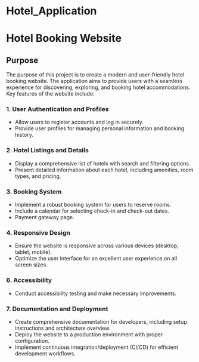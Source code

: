 # Hotel_Application

# Hotel Booking Website

## Purpose

The purpose of this project is to create a modern and user-friendly hotel booking website. The application aims to provide users with a seamless experience for discovering, exploring, and booking hotel accommodations. Key features of the website include:

### 1. User Authentication and Profiles

- Allow users to register accounts and log in securely.
- Provide user profiles for managing personal information and booking history.

### 2. Hotel Listings and Details

- Display a comprehensive list of hotels with search and filtering options.
- Present detailed information about each hotel, including amenities, room types, and pricing.

### 3. Booking System

- Implement a robust booking system for users to reserve rooms.
- Include a calendar for selecting check-in and check-out dates.
- Payment gateway page.

### 4. Responsive Design

- Ensure the website is responsive across various devices (desktop, tablet, mobile).
- Optimize the user interface for an excellent user experience on all screen sizes.


### 6. Accessibility

- Conduct accessibility testing and make necessary improvements.

### 7. Documentation and Deployment

- Create comprehensive documentation for developers, including setup instructions and architecture overview.
- Deploy the website to a production environment with proper configuration.
- Implement continuous integration/deployment (CI/CD) for efficient development workflows.


